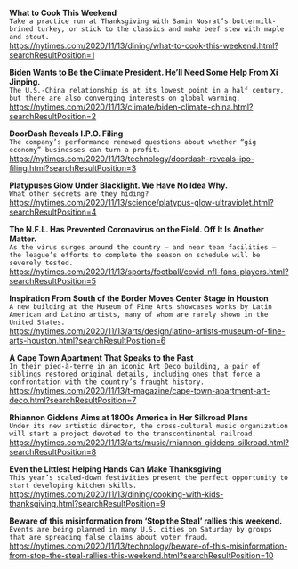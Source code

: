 **What to Cook This Weekend**\
`Take a practice run at Thanksgiving with Samin Nosrat’s buttermilk-brined turkey, or stick to the classics and make beef stew with maple and stout.`\
https://nytimes.com/2020/11/13/dining/what-to-cook-this-weekend.html?searchResultPosition=1

**Biden Wants to Be the Climate President. He’ll Need Some Help From Xi Jinping.**\
`The U.S.-China relationship is at its lowest point in a half century, but there are also converging interests on global warming.`\
https://nytimes.com/2020/11/13/climate/biden-climate-china.html?searchResultPosition=2

**DoorDash Reveals I.P.O. Filing**\
`The company’s performance renewed questions about whether “gig economy” businesses can turn a profit.`\
https://nytimes.com/2020/11/13/technology/doordash-reveals-ipo-filing.html?searchResultPosition=3

**Platypuses Glow Under Blacklight. We Have No Idea Why.**\
`What other secrets are they hiding?`\
https://nytimes.com/2020/11/13/science/platypus-glow-ultraviolet.html?searchResultPosition=4

**The N.F.L. Has Prevented Coronavirus on the Field. Off It Is Another Matter.**\
`As the virus surges around the country — and near team facilities — the league’s efforts to complete the season on schedule will be severely tested.`\
https://nytimes.com/2020/11/13/sports/football/covid-nfl-fans-players.html?searchResultPosition=5

**Inspiration From South of the Border Moves Center Stage in Houston**\
`A new building at the Museum of Fine Arts showcases works by Latin American and Latino artists, many of whom are rarely shown in the United States.`\
https://nytimes.com/2020/11/13/arts/design/latino-artists-museum-of-fine-arts-houston.html?searchResultPosition=6

**A Cape Town Apartment That Speaks to the Past**\
`In their pied-à-terre in an iconic Art Deco building, a pair of siblings restored original details, including ones that force a confrontation with the country’s fraught history.`\
https://nytimes.com/2020/11/13/t-magazine/cape-town-apartment-art-deco.html?searchResultPosition=7

**Rhiannon Giddens Aims at 1800s America in Her Silkroad Plans**\
`Under its new artistic director, the cross-cultural music organization will start a project devoted to the transcontinental railroad.`\
https://nytimes.com/2020/11/13/arts/music/rhiannon-giddens-silkroad.html?searchResultPosition=8

**Even the Littlest Helping Hands Can Make Thanksgiving**\
`This year’s scaled-down festivities present the perfect opportunity to start developing kitchen skills.`\
https://nytimes.com/2020/11/13/dining/cooking-with-kids-thanksgiving.html?searchResultPosition=9

**Beware of this misinformation from ‘Stop the Steal’ rallies this weekend.**\
`Events are being planned in many U.S. cities on Saturday by groups that are spreading false claims about voter fraud.`\
https://nytimes.com/2020/11/13/technology/beware-of-this-misinformation-from-stop-the-steal-rallies-this-weekend.html?searchResultPosition=10

